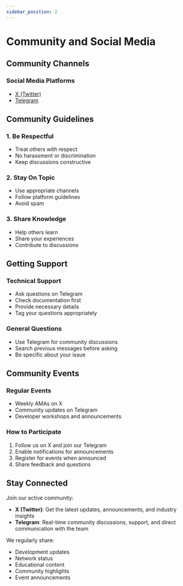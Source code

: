 ```yaml
---
sidebar_position: 2
---
```


# Community and Social Media

## Community Channels

### Social Media Platforms
- [X (Twitter)](https://x.com/clayer_io)
- [Telegram](https://t.me/clayer_io)

## Community Guidelines

### 1. Be Respectful
- Treat others with respect
- No harassment or discrimination
- Keep discussions constructive

### 2. Stay On Topic
- Use appropriate channels
- Follow platform guidelines
- Avoid spam

### 3. Share Knowledge
- Help others learn
- Share your experiences
- Contribute to discussions

## Getting Support

### Technical Support
- Ask questions on Telegram
- Check documentation first
- Provide necessary details
- Tag your questions appropriately

### General Questions
- Use Telegram for community discussions
- Search previous messages before asking
- Be specific about your issue

## Community Events

### Regular Events
- Weekly AMAs on X
- Community updates on Telegram
- Developer workshops and announcements

### How to Participate
1. Follow us on X and join our Telegram
2. Enable notifications for announcements
3. Register for events when announced
4. Share feedback and questions

## Stay Connected

Join our active community:
- **X (Twitter)**: Get the latest updates, announcements, and industry insights
- **Telegram**: Real-time community discussions, support, and direct communication with the team

We regularly share:
- Development updates
- Network status
- Educational content
- Community highlights
- Event announcements